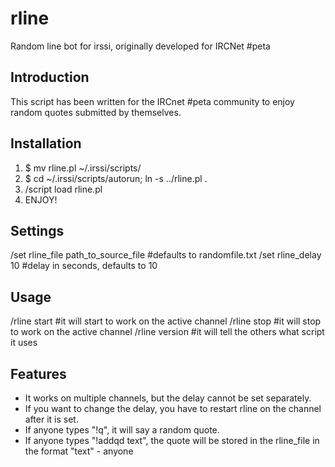 rline
=====

Random line bot for irssi, originally developed for IRCNet #peta

Introduction
-------------

This script has been written for the IRCnet #peta community
to enjoy random quotes submitted by themselves.

Installation
-------------

1. $ mv rline.pl ~/.irssi/scripts/
2. $ cd ~/.irssi/scripts/autorun; ln -s ../rline.pl .
3. /script load rline.pl
4. ENJOY!

Settings
-------------

/set rline_file path_to_source_file #defaults to randomfile.txt
/set rline_delay 10 #delay in seconds, defaults to 10

Usage
-------------

/rline start #it will start to work on the active channel
/rline stop #it will stop to work on the active channel
/rline version #it will tell the others what script it uses

Features
-------------

- It works on multiple channels, but the delay cannot be set
  separately.
- If you want to change the delay, you have to restart rline
  on the channel after it is set.
- If anyone types "!q", it will say a random quote.
- If anyone types "!addqd text", the quote will be stored in the
  rline_file in the format "text" - anyone
